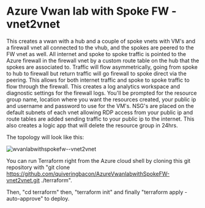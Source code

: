 # Azure Vwan lab with Spoke FW - vnet2vnet
This creates a vwan with a hub and a couple of spoke vnets with VM's and a firewall vnet all connected to the vhub, and the spokes are peered to the FW vnet as well. All internet and spoke to spoke traffic is pointed to the Azure firewall in the firewall vnet by a custom route table on the hub that the spokes are associated to. Traffic will flow asymmetrically, going from spoke to hub to firewall but return traffic will go firewall to spoke direct via the peering. This allows for both internet traffic and spoke to spoke traffic to flow through the firewall.  This creates a log analytics workspace and diagnostic settings for the firewall logs. You'll be prompted for the resource group name, location where you want the resources created, your public ip and username and password to use for the VM's. NSG's are placed on the default subnets of each vnet allowing RDP access from your public ip and route tables are added sending traffic to your public ip to the internet. This also creates a logic app that will delete the resource group in 24hrs.

The topology will look like this:

![wvanlabwithspokefw--vnet2vnet](https://github.com/user-attachments/assets/a007cebe-ae70-45ab-a497-32a72ba73b34)

You can run Terraform right from the Azure cloud shell by cloning this git repository with "git clone https://github.com/quiveringbacon/AzureVwanlabwithSpokeFW-vnet2vnet.git ./terraform".

Then, "cd terraform" then, "terraform init" and finally "terraform apply -auto-approve" to deploy.
